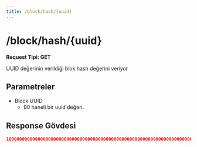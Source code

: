 ```yaml
---
title: /block/hash/{uuid}
---
```


# /block/hash/{uuid}

**Request Tipi: GET**

UUID değerinin verildiği blok hash değerini veriyor

## Parametreler

- Block UUID
  - 90 haneli bir uuid değeri.

## Response Gövdesi

```json
100000000000000000000000000000000000000000000000000000000000000000000000000000000000000000b6hxcdlbe9ev7ijra2ewyo8k9epep1kaf1tv5bne5pkkjw8x93xj6yjn4zlrrvt45w6plf7i0jgtydk66qdbaw976nwjz5ebe7x9xbon7pqe8mbkbwhs37hwh5k2k9zq2rvum943c1tw7ta13ybfwxeo5kruj97dajvecml10pqys95656nni1xvgziflmwh
```
